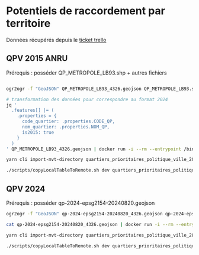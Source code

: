 # Potentiels de raccordement par territoire

Données récupérés depuis le [ticket trello](https://trello.com/c/VaOCHF4j/1421-ajouter-couche-qpv)

## QPV 2015 ANRU

Prérequis : posséder QP_METROPOLE_LB93.shp + autres fichiers

```sh

ogr2ogr -f "GeoJSON" QP_METROPOLE_LB93_4326.geojson QP_METROPOLE_LB93.shp -t_srs EPSG:4326

# transformation des données pour correspondre au format 2024
jq '
  .features[] |= (
    .properties = {
      code_quartier: .properties.CODE_QP,
      nom_quartier: .properties.NOM_QP,
      is2015: true
    }
  )
' QP_METROPOLE_LB93_4326.geojson | docker run -i --rm --entrypoint /bin/bash naxgrp/tippecanoe -c "tippecanoe-json-tool" | docker run -i --rm -v $PWD:/volume -w /volume --user $(id -u):$(id -g) --entrypoint /bin/bash naxgrp/tippecanoe -c "tippecanoe -e quartiers_prioritaires_politique_ville_2015_anru_tiles --read-parallel --layer=layer --force --generate-ids --minimum-zoom=5 --maximum-zoom=14"

yarn cli import-mvt-directory quartiers_prioritaires_politique_ville_2015_anru_tiles quartiers_prioritaires_politique_ville_2015_anru_tiles

./scripts/copyLocalTableToRemote.sh dev quartiers_prioritaires_politique_ville_2015_anru_tiles
```

## QPV 2024

Prérequis : posséder qp-2024-epsg2154-20240820.geojson

```sh
ogr2ogr -f "GeoJSON" qp-2024-epsg2154-20240820_4326.geojson qp-2024-epsg2154-20240820.geojson -t_srs EPSG:4326

cat qp-2024-epsg2154-20240820_4326.geojson | docker run -i --rm --entrypoint /bin/bash naxgrp/tippecanoe -c "tippecanoe-json-tool" | docker run -i --rm -v $PWD:/volume -w /volume --user $(id -u):$(id -g) --entrypoint /bin/bash naxgrp/tippecanoe -c "tippecanoe -e quartiers_prioritaires_politique_ville_2024_tiles --read-parallel --layer=layer --force --generate-ids --minimum-zoom=5 --maximum-zoom=14"

yarn cli import-mvt-directory quartiers_prioritaires_politique_ville_2024_tiles quartiers_prioritaires_politique_ville_2024_tiles

./scripts/copyLocalTableToRemote.sh dev quartiers_prioritaires_politique_ville_2024_tiles
```
